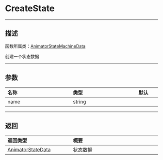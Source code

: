 # CreateState
-----------------------------------------------------------------------------------------
## 描述

函数所属类：[AnimatorStateMachineData](/Api/Class/Animation/SandboxAnimatorStateMachineData.md)

创建一个状态数据

-----------------------------------------------------------------------------------------
## 参数

|<div style="width:200px">**名称**</div>|<div style="width:200px">**类型**</div>|<div style="width:200px">**默认**</div>|<div style="width:345px">**描述**</div>|
|:--------------------|:--------------------|:--------------------|:--------------------|
|name|[string](/Api/DataType/String.md)||状态名字|

-----------------------------------------------------------------------------------------
## 返回

|<div style="width:200px">**返回类型**</div>|<div style="width:800px">**概要**</div>|
|:---|:---|
|[AnimatorStateData](/Api/Class/Animation/SandboxAnimatorStateData.md)|状态数据|